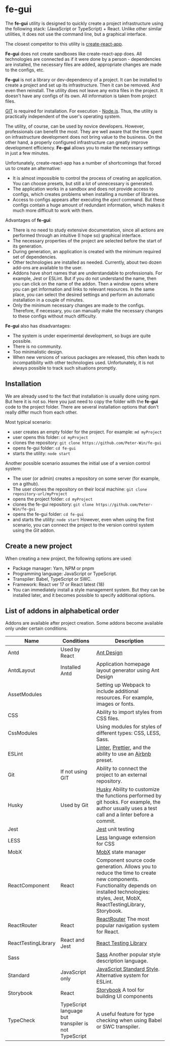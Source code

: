 # fe-gui

The **fe-gui** utility is designed to quickly create a project infrastructure using the following stack: (JavaScript or TypeScript) + React.
Unlike other similar utilities, it does not use the command line, but a graphical interface.

The closest competitor to this utility is [create-react-app](https://create-react-app.dev/).

**Fe-gui** does not create sandboxes like create-react-app does. All technologies are connected as if it were done by a person - dependencies are installed, the necessary files are added, appropriate changes are made to the configs, etc.

**Fe-gui** is not a library or dev-dependency of a project. It can be installed to create a project and set up its infrastructure. Then it can be removed. And even then reinstall. The utility does not leave any extra files in the project. It doesn't have any configs of its own. All information is taken from project files.

[GIT](https://git-scm.com/) is required for installation. For execution - [Node.js](https://nodejs.org). Thus, the utility is practically independent of the user's operating system.

The utility, of course, can be used by novice developers. However, professionals can benefit the most. They are well aware that the time spent on infrastructure development does not bring value to the business. On the other hand, a properly configured infrastructure can greatly improve development efficiency. **Fe-gui** allows you to make the necessary settings in just a few minutes.

Unfortunately, create-react-app has a number of shortcomings that forced us to create an alternative:
* It is almost impossible to control the process of creating an application. You can choose presets, but still a lot of unnecessary is generated.
* The application works in a sandbox and does not provide access to configs, which creates problems when installing a number of libraries.
* Access to configs appears after executing the *eject* command. But these configs contain a huge amount of redundant information, which makes it much more difficult to work with them.

Advantages of **fe-gui**:
* There is no need to study extensive documentation, since all actions are performed through an intuitive (I hope so) graphical interface.
* The necessary properties of the project are selected before the start of its generation.
* During generation, an application is created with the minimum required set of dependencies.
* Other technologies are installed as needed. Currently, about two dozen add-ons are available to the user.
* Addons have short names that are understandable to professionals. For example, Jest or ESLint. But if you do not understand the name, then you can click on the name of the addon. Then a window opens where you can get information and links to relevant resources. In the same place, you can select the desired settings and perform an automatic installation in a couple of minutes.
* Only the minimum necessary changes are made to the configs. Therefore, if necessary, you can manually make the necessary changes to these configs without much difficulty.

**Fe-gui** also has disadvantages:
* The system is under experimental development, so bugs are quite possible.
* There is no community.
* Too minimalistic design.
* When new versions of various packages are released, this often leads to incompatibility with other technologies used. Unfortunately, it is not always possible to track such situations promptly.


## Installation
We are already used to the fact that installation is usually done using npm. But here it is not so. Here you just need to copy the folder with the **fe-gui** code to the project folder.
There are several installation options that don't really differ much from each other.

Most typical scenario:
* user creates an empty folder for the project. For example: `md myProject`
* user opens this folder: `cd myProject`
* clones the repository: `git clone https://github.com/Peter-Win/fe-gui`
* opens fe-gui folder: `cd fe-gui`
* starts the utility: `node start`

Another possible scenario assumes the initial use of a version control system:
* The user (or admin) creates a repository on some server (for example, on a github).
* The user clones the repository on their local machine: `git clone repository-url/myProject`
* opens the project folder: `cd myProject`
* clones the fe-gui repository: `git clone https://github.com/Peter-Win/fe-gui`
* opens the fe-gui folder: `cd fe-gui`
* and starts the utility: `node start`
However, even when using the first scenario, you can connect the project to the version control system using the *Git* addon.

## Create a new project
When creating a new project, the following options are used:
* Package manager: Yarn, NPM or pnpm
* Programming language: JavaScript or TypeScript.
* Transpiler: Babel, TypeScript or SWC.
* Framework: React ver 17 or React latest (18)
* You can immediately install a style management system. But they can be installed later, and it becomes possible to specify additional options.

##  List of addons in alphabetical order
Addons are available after project creation.
Some addons become available only under certain conditions.

| Name | Conditions | Description |
|------|------------|-------------|
| Antd | Used by React | [Ant Design](https://ant.design/docs/react/introduce) |
| AntdLayout | Installed Antd | Application homepage layout generator using Ant Design |
| AssetModules |  | Setting up Webpack to include additional resources. For example, images or fonts. |
| CSS | | Ability to import styles from CSS files. |
| CssModules |  | Using modules for styles of different types: CSS, LESS, Sass. |
| ESLint |  | [Linter](https://eslint.org/), [Prettier](https://prettier.io/), and the ability to use an [Airbnb](https://www.npmjs.com/package/eslint-config-airbnb) preset. |
| Git | If not using GIT | Ability to connect the project to an external repository. |
| Husky | Used by Git | [Husky](https://typicode.github.io/husky/#/) Ability to customize the functions performed by git hooks. For example, the author usually uses a test call and a linter before a commit. |
| Jest | | [Jest](https://jestjs.io/) unit testing |
| LESS | | [Less](https://lesscss.org/) language extension for CSS |
| MobX | | [MobX](https://mobx.js.org/) state manager |
| ReactComponent | React | Component source code generation. Allows you to reduce the time to create new components. Functionality depends on installed technologies: styles, Jest, MobX, ReactTestingLibrary, Storybook. |
| ReactRouter | React | [ReactRouter](https://reactrouter.com/) The most popular navigation system for React. |
| ReactTestingLibrary | React and Jest | [React Testing Library](https://testing-library.com/docs/react-testing-library/intro) |
| Sass | | [Sass](https://sass-lang.com/) Another popular style description language. |
| Standard | JavaScript only | [JavaScript Standard Style](https://standardjs.com/). Alternative system for ESLint. |
| Storybook | React | [Storybook](https://storybook.js.org/) A tool for building UI components |
| TypeCheck | TypeScript language but transpiler is not TypeScript | A useful feature for type checking when using Babel or SWC transpiler. |
